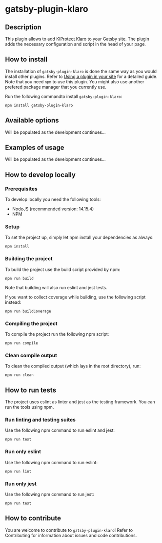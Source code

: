 # gatsby-plugin-klaro

## Description
This plugin allows to add [KIProtect Klaro](https://github.com/kiprotect/klaro) to your Gatsby site.
The plugin adds the necessary configuration and script in the head of your page.

## How to install
The installation of `gatsby-plugin-klaro` is done the same way as you would install other plugins.
Refer to [Using a plugin in your site](https://www.gatsbyjs.com/docs/how-to/plugins-and-themes/using-a-plugin-in-your-site/) for a detailed guide.
Note that you need `npm` to use this plugin. You might also use another prefered package manager that you currently use.

Run the following commandto install `gatsby-plugin-klaro`:
```
npm install gatsby-plugin-klaro
```

## Available options
Will be populated as the development continues...

## Examples of usage
Will be populated as the development continues...

## How to develop locally

### Prerequisites
To develop locally you need the following tools:
 - NodeJS (recommended version: 14.15.4)
 - NPM

### Setup
To set the project up, simply let npm install your dependencies as always:
```
npm install
```

### Building the project
To build the project use the build script provided by npm:
```
npm run build
```
Note that building will also run eslint and jest tests.

If you want to collect coverage while building, use the following script instead:
```
npm run buildCoverage
```

### Compiling the project
To compile the project run the following npm script:
```
npm run compile
```

### Clean compile output
To clean the compiled output (which lays in the root directory), run:
```
npm run clean
```

## How to run tests
The project uses eslint as linter and jest as the testing framework.
You can run the tools using npm.

### Run linting and testing suites
Use the following npm command to run eslint and jest:
```
npm run test
```

### Run only eslint
Use the following npm command to run eslint:
```
npm run lint
```

### Run only jest
Use the following npm command to run jest:
```
npm run test
```

## How to contribute
You are welcome to contribute to `gatsby-plugin-klaro`! Refer to Contributing for information about issues and code contributions.
